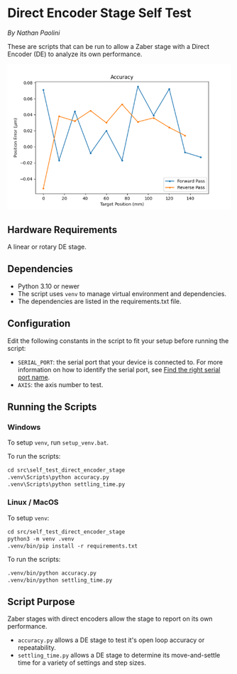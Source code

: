 # Direct Encoder Stage Self Test

*By Nathan Paolini*

These are scripts that can be run to allow a Zaber stage with a Direct Encoder (DE) to analyze its own performance.

![accuracy_plot.png](img/accuracy_plot.png)

## Hardware Requirements

A linear or rotary DE stage.

## Dependencies

- Python 3.10 or newer
- The script uses `venv` to manage virtual environment and dependencies.
- The dependencies are listed in the requirements.txt file.

## Configuration

Edit the following constants in the script to fit your setup before running the script:

- `SERIAL_PORT`: the serial port that your device is connected to.
For more information on how to identify the serial port,
see [Find the right serial port name](https://software.zaber.com/motion-library/docs/guides/find_right_port).
- `AXIS`: the axis number to test.

## Running the Scripts

### Windows

To setup `venv`, run `setup_venv.bat`.

To run the scripts:

    cd src\self_test_direct_encoder_stage
    .venv\Scripts\python accuracy.py
    .venv\Scripts\python settling_time.py

### Linux / MacOS

To setup `venv`:

    cd src/self_test_direct_encoder_stage
    python3 -m venv .venv
    .venv/bin/pip install -r requirements.txt

To run the scripts:

    .venv/bin/python accuracy.py
    .venv/bin/python settling_time.py

## Script Purpose

Zaber stages with direct encoders allow the stage to report on its own performance.

- `accuracy.py` allows a DE stage to test it's open loop accuracy or repeatability.
- `settling_time.py` allows a DE stage to determine its move-and-settle time for a variety of settings and step sizes.
